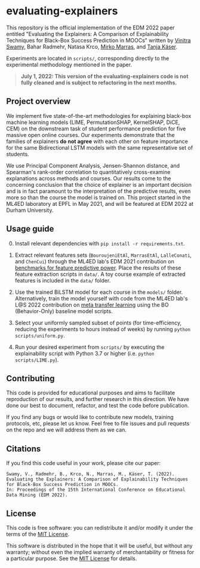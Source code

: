 # evaluating-explainers

This repository is the official implementation of the EDM 2022 paper entitled "Evaluating the Explainers: A Comparison of Explainability Techniques for Black-Box Success Prediction in MOOCs" written by [Vinitra Swamy](http://github.com/vinitra), Bahar Radmehr, Natasa Krco, [Mirko Marras](https://www.mirkomarras.com/), and [Tanja Käser](https://people.epfl.ch/tanja.kaeser/?lang=en). 

Experiments are located in `scripts/`, corresponding directly to the experimental methodology mentioned in the paper. 

> **July 1, 2022: This version of the evaluating-explainers code is not fully cleaned and is subject to refactoring in the next months.**

## Project overview

We implement five state-of-the-art methodologies for explaining black-box machine learning models (LIME, PermutationSHAP, KernelSHAP, DiCE, CEM) on the downstream task of student performance prediction for five massive open online courses. Our experiments demonstrate that the families of explainers **do not agree** with each other on feature importance for the same Bidirectional LSTM models with the same representative set of students. 

We use Principal Component Analysis, Jensen-Shannon distance, and Spearman's rank-order correlation to quantitatively cross-examine explanations across methods and courses. Our results come to the concerning conclusion that the choice of explainer is an important decision and is in fact paramount to the interpretation of the predictive results, even more so than the course the model is trained on. This project started in the ML4ED laboratory at EPFL in May 2021, and will be featured at EDM 2022 at Durham University. 

## Usage guide

0. Install relevant dependencies with `pip install -r requirements.txt`.

1. Extract relevant features sets (`BouroujeniEtAl`, `MarrasEtAl`, `LalleConati`, and `ChenCui`) through the ML4ED lab's EDM 2021 contribution on [benchmarks for feature predictive power](https://github.com/epfl-ml4ed/flipped-classroom). Place the results of these feature extraction scripts in `data/`. A toy course example of extracted features is included in the `data/` folder.

2. Use the trained BiLSTM model for each course in the `models/` folder. Alternatively, train the model yourself with code from the ML4ED lab's L@S 2022 contribution on [meta transfer learning](https://github.com/epfl-ml4ed/meta-transfer-learning) using the BO (Behavior-Only) baseline model scripts.

3. Select your uniformly sampled subset of points (for time-efficiency, reducing the experiments to hours instead of weeks) by running `python scripts/uniform.py`.

4. Run your desired experiment from `scripts/` by executing the explainability script with Python 3.7 or higher (i.e. `python scripts/LIME.py`).

## Contributing 

This code is provided for educational purposes and aims to facilitate reproduction of our results, and further research 
in this direction. We have done our best to document, refactor, and test the code before publication.

If you find any bugs or would like to contribute new models, training protocols, etc, please let us know. Feel free to file issues and pull requests on the repo and we will address them as we can.

## Citations
If you find this code useful in your work, please cite our paper:

```
Swamy, V., Radmehr, B., Krco, N., Marras, M., Käser, T. (2022). 
Evaluating the Explainers: A Comparison of Explainability Techniques for Black-Box Success Prediction in MOOCs. 
In: Proceedings of the 15th International Conference on Educational Data Mining (EDM 2022).
```

## License
This code is free software: you can redistribute it and/or modify it under the terms of the [MIT License](LICENSE).

This software is distributed in the hope that it will be useful, but without any warranty; without even the implied warranty of merchantability or fitness for a particular purpose. See the [MIT License](LICENSE) for details.

